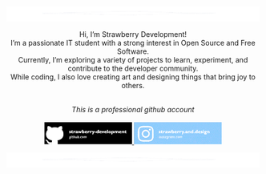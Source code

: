 <div align="center">

![header.png](https://github.com/strawberry-development/strawberry-development/blob/main/header-decoration.png)

Hi, I’m Strawberry Development! <br>
I’m a passionate IT student with a strong interest in Open Source and Free Software. <br>
Currently, I’m exploring a variety of projects to learn, experiment, and contribute to the developer community. <br>
While coding, I also love creating art and designing things that bring joy to others.

<br>
<em>This is a professional github account</em>
<br><br>

<a href="https://github.com/strawberry-development">
    <img src="https://github.com/strawberry-development/strawberry-development/blob/main/github-banner.png" style="width: 175px; height: auto;" />
</a>
<a href="https://www.instagram.com/strawberry.and.design/">
    <img src="https://github.com/strawberry-development/strawberry-development/blob/main/instagram-banner.png" style="width: 175px; height: auto;" />
</a>

<br>

![footer.png](https://github.com/strawberry-development/strawberry-development/blob/main/footer-decoration.png)

</div>